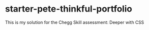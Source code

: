 # starter-pete-thinkful-portfolio
This is my solution for the Chegg Skill assessment: Deeper with CSS
